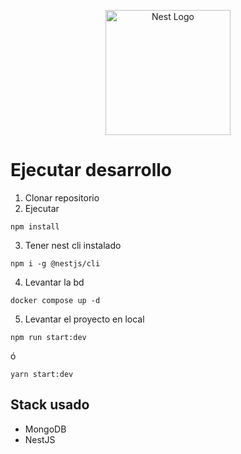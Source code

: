<p align="center">
  <a href="http://nestjs.com/" target="blank"><img src="https://nestjs.com/img/logo-small.svg" width="200" alt="Nest Logo" /></a>
</p>

# Ejecutar desarrollo
1. Clonar repositorio
2. Ejecutar

```
npm install
```

3. Tener nest cli instalado
```
npm i -g @nestjs/cli
```
4. Levantar la bd
```
docker compose up -d
```
5. Levantar el proyecto en local
```
npm run start:dev
```
ó
```
yarn start:dev
```
## Stack usado
* MongoDB
* NestJS
